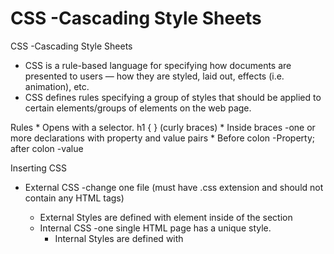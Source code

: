 <h1> CSS -Cascading Style Sheets </h1>

CSS -Cascading Style Sheets
  * CSS is a rule-based language for specifying how documents are presented to users — how they are styled, laid out, effects (i.e. animation), etc. 
  * CSS defines rules specifying a group of styles that should be applied to certain elements/groups of elements on the web page. 

Rules 
	* Opens with a selector.  h1 { } (curly braces)
	* Inside braces -one or more declarations with property and value pairs
	* Before colon -Property; after colon -value

Inserting CSS
  * External CSS -change one file <link rel=”stylesheet” href=”mystyle.css”> (must have .css extension and should not contain any HTML tags)
  	* External Styles are defined with <link> element inside of the <head> section
	* Internal CSS -one single HTML page has a unique style.
		* Internal Styles are defined with <style> element inside the <head> section
	* Inline CSS -used to apply unique style to single element
		  * Inline styles are defined with the “style” attribute of the relevant element
  * Using multiples -If some properties are defined for the same selector/element in different style sheets, the value from the last read stylesheet will be used.
  * Myers Web Reset Stylesheet

* Cascading Order -all styles will cascade into a new “virtual” style sheet by the following rules -number one has the highest priority.

  * Inline style (inside an HTML element)
  * External and internal style sheets (in the head section)
  * Browser default

  Color
	  * color: red; 
	  * color: 00ff00;
	  * color: rgb(0,0,255);

	* color -specifies text color
  	* initial -sets the property to default value
	* inherit -inherits front the parent element
	
CSS Selectors
	* Simple selectors -selects HTML based on element name
	* ID selector - uses id attribute of HTML element to select a specific element
		* Use (#) followed by the id of the element
	* Class selector -selects HTML elements with specific class attribute
		* Use (.) followed by the class name (cannot start with a number)
	* Universal selector - selects all HTML elements on the page

